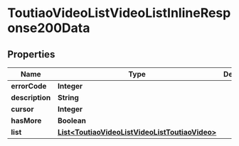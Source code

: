 # ToutiaoVideoListVideoListInlineResponse200Data

## Properties
Name | Type | Description | Notes
------------ | ------------- | ------------- | -------------
**errorCode** | **Integer** |  | 
**description** | **String** |  | 
**cursor** | **Integer** |  | 
**hasMore** | **Boolean** |  | 
**list** | [**List&lt;ToutiaoVideoListVideoListToutiaoVideo&gt;**](ToutiaoVideoListVideoListToutiaoVideo.md) |  |  [optional]
